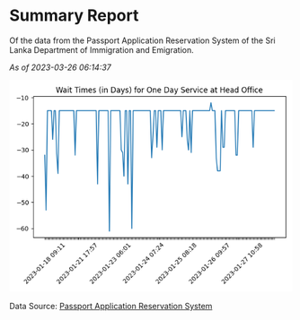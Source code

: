 # Summary Report

Of the data from the Passport Application Reservation System of the Sri Lanka Department of Immigration and Emigration.

*As of 2023-03-26 06:14:37*

![Wait Time Chart](summary.wait_time_chart.png)

Data Source: [Passport Application Reservation System](https://eservices.immigration.gov.lk:8443/appointment/pages/reservationApplication.xhtml)